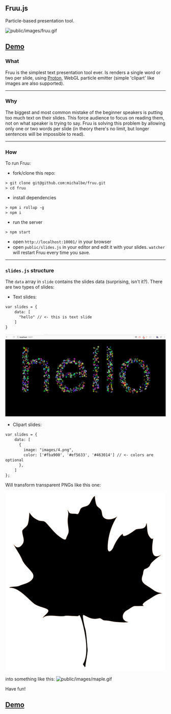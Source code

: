 Fruu.js
----
Particle-based presentation tool.

![public/images/fruu.gif](public/images/fruu.gif)

## [Demo](https://michalbe.github.io/fruu)


### What
Fruu is the simplest text presentation tool ever. Is renders a single word or two per slide,
using [Proton](https://github.com/a-jie/Proton), WebGL particle emitter (simple 'clipart' like images are also supported).

---
### Why
The biggest and most common mistake of the beginner speakers is putting too much text on their slides. This force audience to focus on reading them, not on what speaker is trying to say.
Fruu is solving this problem by allowing only one or two words per slide (in theory there's no limit, but longer sentences will be impossible to read).

---
### How
To run Fruu:
  - fork/clone this repo:
  ```
  > git clone git@github.com:michalbe/fruu.git
  > cd fruu
  ```

  - install dependencies
  ```
  > npm i rollup -g
  > npm i
  ```

  - run the server
  ```
  > npm start
  ```
  - open `http://localhost:10001/` in your browser
  - open `public/slides.js` in your editor and edit it with your slides. `watcher` will restart Fruu every time you save.

---
### `slides.js` structure
The `data` array in `slide` contains the slides data (surprising, isn't it?). There are two types of slides:
  - Text slides:
  ```
  var slides = {
      data: [
        "hello" // <- this is text slide
      ]
  }
  ```
  ![public/images/hello.gif](public/images/hello.gif)

  - Clipart slides:
  ```
  var slides = {
      data: [
        {
          image: "images/4.png",
          color: ['#fba900', '#ef5633', '#463014'] // <- colors are optional
        },
      ]
  };
  ```
  Will transform transparent PNGs like this one:

  ![public/images/4.png](public/images/4.png)


  into something like this:
  ![public/images/maple.gif](public/images/maple.gif)

Have fun!

## [Demo](https://michalbe.github.io/fruu)
